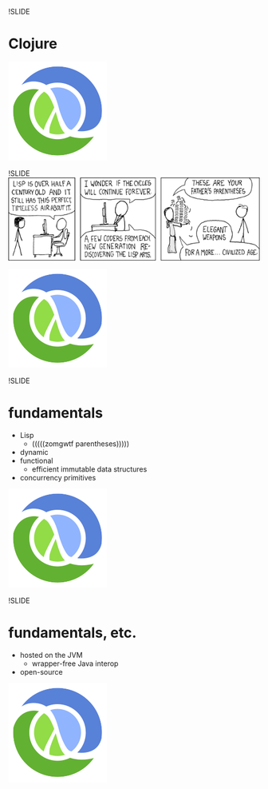 !SLIDE
# Clojure #
![Clojure-glyph](Clojure-glyph.svg)

!SLIDE
![lisp_cycles](lisp_cycles.png)
<div class="watermark">
     <img src="Clojure-glyph.svg"/>
</div>

!SLIDE
# fundamentals #
* Lisp
  * (((((zomgwtf parentheses)))))
* dynamic
* functional
  * efficient immutable data structures
* concurrency primitives
<div class="watermark">
     <img src="Clojure-glyph.svg"/>
</div>

!SLIDE
# fundamentals, etc. #
* hosted on the JVM
  * wrapper-free Java interop
* open-source
<div class="watermark">
     <img src="Clojure-glyph.svg"/>
</div>
